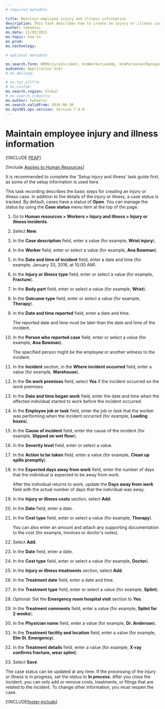 ```yaml
--- 
# required metadata 
 
title: Maintain employee injury and illness information
description: This task describes how to create an injury or illness case.
author: twheeloc
ms.date: 11/03/2021
ms.topic: how-to 
ms.prod:  
ms.technology:  
 
# optional metadata 
 
ms.search.form: HRMInjuryIncident, HcmWorkerLookUp, HcmPersonnelManagementWorkspace
audience: Application User 
# ms.devlang:  

# ms.tgt_pltfrm:  
# ms.custom:  
ms.search.region: Global
# ms.search.industry: 
ms.author: twheeloc
ms.search.validFrom: 2016-06-30 
ms.dyn365.ops.version: Version 7.0.0 
---
```

# Maintain employee injury and illness information


[!INCLUDE [PEAP](../includes/peap-1.md)]

[!include [Applies to Human Resources](../includes/applies-to-hr.md)]



It is recommended to complete the 'Setup injury and illness' task guide first, as some of the setup information is used here. 



This task recording describes the basic steps for creating an injury or illness case. In addition to the details of the injury or illness, a case status is tracked. By default, cases have a status of **Open**. You can manage the status by using the **Case status** menu item at the top of the page.

1. Go to **Human resources \> Workers \> Injury and illness \> Injury or illness incidents**.
2. Select **New**.
3. In the **Case description** field, enter a value (for example, **Wrist injury**).
4. In the **Worker** field, enter or select a value (for example, **Ana Bowman**).
5. In the **Date and time of incident** field, enter a date and time (for example, January 20, 2016, at 10:00 AM).
6. In the **Injury or illness type** field, enter or select a value (for example, **Fracture**).
7. In the **Body part** field, enter or select a value (for example, **Wrist**).
8. In the **Outcome type** field, enter or select a value (for example, **Therapy**).
9. In the **Date and time reported** field, enter a date and time.

    The reported date and time must be later than the date and time of the incident.

10. In the **Person who reported case** field, enter or select a value (for example, **Ana Bowman**).

    The specified person might be the employee or another witness to the incident.

11. In the **Incident** section, in the **Where incident occurred** field, enter a value (for example, **Warehouse**).
12. In the **On work premises** field, select **Yes** if the incident occurred on the work premises.
13. In the **Date and time began work** field, enter the date and time when the affected individual started to work before the incident occurred.
14. In the **Employee job or task** field, enter the job or task that the worker was performing when the incident occurred (for example, **Loading boxes**). 
15. In the **Cause of incident** field, enter the cause of the incident (for example, **Slipped on wet floor**).
16. In the **Severity level** field, enter or select a value.
17. In the **Action to be taken** field, enter a value (for example, **Clean up spills promptly**).
18. In the **Expected days away from work** field, enter the number of days that the individual is expected to be away from work.

    After the individual returns to work, update the **Days away from work** field with the actual number of days that the individual was away.

19. In the **Injury or illness costs** section, select **Add**.
20. In the **Date** field, enter a date.
21. In the **Cost type** field, enter or select a value (for example, **Therapy**).

    You can also enter an amount and attach any supporting documentation to the cost (for example, invoices or doctor's notes).

22. Select **Add**.
23. In the **Date** field, enter a date.
24. In the **Cost type** field, enter or select a value (for example, **Doctor**).
25. In the **Injury or illness treatments** section, select **Add**.
26. In the **Treatment date** field, enter a date and time.
27. In the **Treatment type** field, enter or select a value (for example, **Splint**).
28. Optional: Set the **Emergency room hospital visit** section to **Yes**.
29. In the **Treatment comments** field, enter a value (for example, **Splint for 2 weeks**).
30. In the **Physician name** field, enter a value (for example, **Dr. Anderson**).
31. In the **Treatment facility and location** field, enter a value (for example, **Elm St. Emergency**).
32. In the **Treatment details** field, enter a value (for example, **X-ray confirms fracture, wear splint**).
33. Select **Save**.

The case status can be updated at any time. If the processing of the injury or illness is in progress, set the status to **In process**. After you close the incident, you can only add or remove costs, treatments, or filings that are related to the incident. To change other information, you must reopen the case.

[!INCLUDE[footer-include](../includes/footer-banner.md)]
